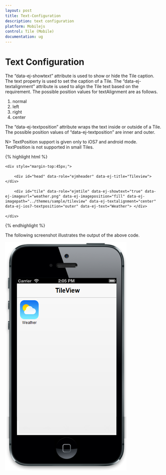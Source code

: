 ```yaml
---
layout: post
title: Text-Configuration
description: text configuration
platform: Mobilejs
control: Tile (Mobile)
documentation: ug
---
```


# Text Configuration

The “data-ej-showtext” attribute is used to show or hide the Tile caption. The text property is used to set the caption of a Tile. The “data-ej-textalignment” attribute is used to align the Tile text based on the requirement. The possible position values for textAlignment are as follows.

1. normal
2. left
3. right
4. center

The “data-ej-textposition” attribute wraps the text inside or outside of a Tile. The possible position values of “data-ej-textposition” are inner and outer.

N> TextPosition support is given only to iOS7 and android mode. TextPosition is not supported in small Tiles.

{% highlight html %}

    <div style="margin-top:45px;">

        <div id="head" data-role="ejmheader" data-ej-title="Tileview"></div>

        <div id="tile" data-role="ejmtile" data-ej-showtext="true" data-ej-imageurl="weather.png" data-ej-imageposition="fill" data-ej-imagepath="../themes/sample/tileview" data-ej-textalignment="center" data-ej-ios7-textposition="outer" data-ej-text="Weather"> </div>

    </div>

{% endhighlight %}

The following screenshot illustrates the output of the above code.

![C:/Users/labuser/AppData/Roaming/Skype/My Skype Received Files/tiletextchanges.png](Text-Configuration_images/Text-Configuration_img1.png)
